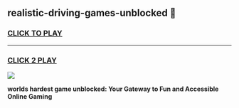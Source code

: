 
## realistic-driving-games-unblocked 👋
<h3>
<a href="https://premium.freeplayer.one?title=realistic-driving-games-unblocked&ref=14F">CLICK TO PLAY</a></h3>
<hr>

<h3>
<a href="https://premium.freeplayer.one?title=realistic-driving-games-unblocked&ref=14F">CLICK 2 PLAY</a>
  
</h3>

<a href="https://premium.freeplayer.one?title=realistic-driving-games-unblocked&ref=12F/"><img src="https://clearcache.store/games.png"></a>


**worlds hardest game unblocked: Your Gateway to Fun and Accessible Online Gaming**
